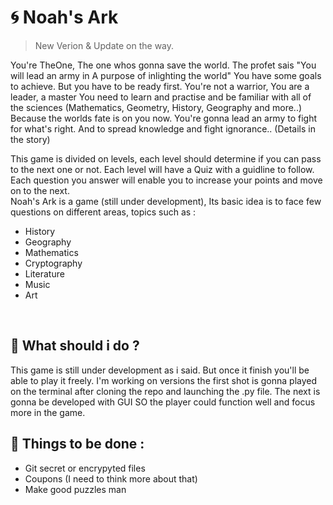 # :cyclone: Noah's Ark 

> New Verion & Update on the way.

You're TheOne, The one whos gonna save the world. The profet sais "You will lead an army in A purpose of inlighting the world"
You have some goals to achieve. But you have to be ready first. You're not a warrior, You are a leader, a master 
You need to learn and practise and be familiar with all of the sciences (Mathematics, Geometry, History, Geography and more..) 
Because the worlds fate is on you now. You're gonna lead an army to fight for what's right. And to spread knowledge and fight ignorance.. 
(Details in the story) 
<br />

This game is divided on levels, each level should determine if you can pass to the next one or not. 
Each level will have a Quiz with a guidline to follow. Each question you answer will enable you to increase your points and move on to the next.
<br />
Noah's Ark is a game (still under development), Its basic idea is to face few questions on different areas, topics such as :
- History 
- Geography
- Mathematics
- Cryptography  
- Literature  
- Music 
- Art 
<br />

## :memo: What should i do ? 
This game is still under development as i said. But once it finish you'll be able to play it freely. 
I'm working on versions the first shot is gonna played on the terminal after cloning the repo and launching the .py file. The next is gonna be developed with GUI
SO the player could function well and focus more in the game. 
<br />

## :dart: Things to be done : 
* Git secret or encrypyted files 
* Coupons (I need to think more about that) 
* Make good puzzles man 

